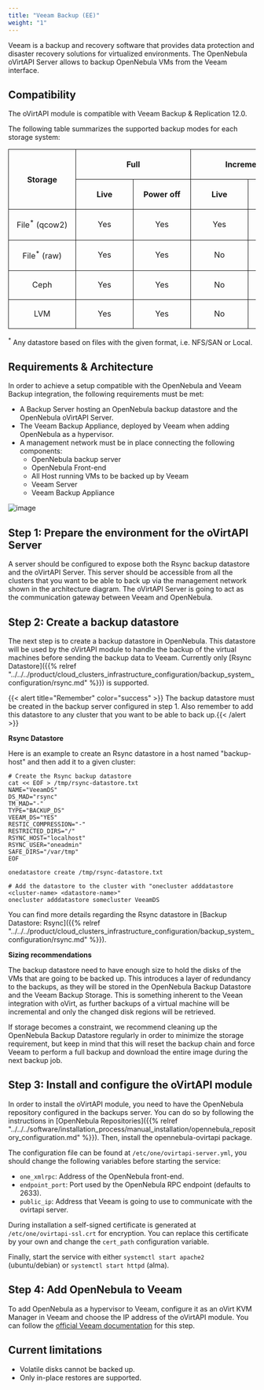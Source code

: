 ```yaml
---
title: "Veeam Backup (EE)"
weight: "1"
---
```


Veeam is a backup and recovery software that provides data protection and disaster recovery solutions for virtualized environments. The OpenNebula oVirtAPI Server allows to backup OpenNebula VMs from the Veeam interface.

## Compatibility

The oVirtAPI module is compatible with Veeam Backup & Replication 12.0.

The following table summarizes the supported backup modes for each storage system:

<table class="docutils align-default" style="border-collapse: collapse; width: 100%; text-align: center;">
  <thead>
    <tr>
      <th class="head" rowspan="2" style="min-width: 120px; border: 1px solid"><p>Storage</p></th>
      <th class="head" colspan="2" style="min-width: 100px; border: 1px solid"><p>Full</p></th>
      <th class="head" colspan="2" style="min-width: 100px; border: 1px solid"><p>Incremental</p></th>
    </tr>
    <tr>
      <th class="head" style="min-width: 100px; border: 1px solid"><p>Live</p></th>
      <th class="head" style="min-width: 100px; border: 1px solid"><p>Power off</p></th>
      <th class="head" style="min-width: 100px; border: 1px solid"><p>Live</p></th>
      <th class="head" style="min-width: 100px; border: 1px solid"><p>Power off</p></th>
    </tr>
  </thead>
  <tbody>
    <tr>
      <td style="min-width: 120px; border: 1px solid"><p>File<sup>*</sup> (qcow2)</p></td>
      <td style="border: 1px solid"><p>Yes</p></td>
      <td style="border: 1px solid"><p>Yes</p></td>
      <td style="border: 1px solid"><p>Yes</p></td>
      <td style="border: 1px solid"><p>Yes</p></td>
    </tr>
    <tr>
      <td style="border: 1px solid"><p>File<sup>*</sup> (raw)</p></td>
      <td style="border: 1px solid"><p>Yes</p></td>
      <td style="border: 1px solid"><p>Yes</p></td>
      <td style="border: 1px solid"><p>No</p></td>
      <td style="border: 1px solid"><p>No</p></td>
    </tr>
    <tr>
      <td style="border: 1px solid"><p>Ceph</p></td>
      <td style="border: 1px solid"><p>Yes</p></td>
      <td style="border: 1px solid"><p>Yes</p></td>
      <td style="border: 1px solid"><p>No</p></td>
      <td style="border: 1px solid"><p>No</p></td>
    </tr>
    <tr>
      <td style="border: 1px solid"><p>LVM</p></td>
      <td style="border: 1px solid"><p>Yes</p></td>
      <td style="border: 1px solid"><p>Yes</p></td>
      <td style="border: 1px solid"><p>No</p></td>
      <td style="border: 1px solid"><p>No</p></td>
    </tr>
  </tbody>
</table>

<sup>\*</sup> Any datastore based on files with the given format, i.e. NFS/SAN or Local.

## Requirements & Architecture

In order to achieve a setup compatible with the OpenNebula and Veeam Backup integration, the following requirements must be met:

* A Backup Server hosting an OpenNebula backup datastore and the OpenNebula oVirtAPI Server.
* The Veeam Backup Appliance, deployed by Veeam when adding OpenNebula as a hypervisor.
* A management network must be in place connecting the following components:
     * OpenNebula backup server
     * OpenNebula Front-end
     * All Host running VMs to be backed up by Veeam
     * Veeam Server
     * Veeam Backup Appliance


![image](/images/backup_veeam_architecture.png)

## Step 1: Prepare the environment for the oVirtAPI Server

A server should be configured to expose both the Rsync backup datastore and the oVirtAPI Server. This server should be accessible from all the clusters that you want to be able to back up via the management network shown in the architecture diagram. The oVirtAPI Server is going to act as the communication gateway between Veeam and OpenNebula.

## Step 2: Create a backup datastore

The next step is to create a backup datastore in OpenNebula. This datastore will be used by the oVirtAPI module to handle the backup of the virtual machines before sending the backup data to Veeam. Currently only [Rsync Datastore]({{% relref "../../../product/cloud_clusters_infrastructure_configuration/backup_system_configuration/rsync.md" %}}) is supported. 

{{< alert title="Remember" color="success" >}}
The backup datastore must be created in the backup server configured in step 1. Also remember to add this datastore to any cluster that you want to be able to back up.{{< /alert >}} 

**Rsync Datastore**

Here is an example to create an Rsync datastore in a host named "backup-host" and then add it to a given cluster:


    # Create the Rsync backup datastore
    cat << EOF > /tmp/rsync-datastore.txt
    NAME="VeeamDS"
    DS_MAD="rsync"
    TM_MAD="-"
    TYPE="BACKUP_DS"
    VEEAM_DS="YES"
    RESTIC_COMPRESSION="-"
    RESTRICTED_DIRS="/"
    RSYNC_HOST="localhost"
    RSYNC_USER="oneadmin"
    SAFE_DIRS="/var/tmp"
    EOF

    onedatastore create /tmp/rsync-datastore.txt

    # Add the datastore to the cluster with "onecluster adddatastore <cluster-name> <datastore-name>"
    onecluster adddatastore somecluster VeeamDS

You can find more details regarding the Rsync datastore in [Backup Datastore: Rsync]({{% relref "../../../product/cloud_clusters_infrastructure_configuration/backup_system_configuration/rsync.md" %}}).

**Sizing recommendations**

The backup datastore need to have enough size to hold the disks of the VMs that are going to be backed up. This introduces a layer of redundancy to the backups, as they will be stored in the OpenNebula Backup Datastore and the Veeam Backup Storage. This is something inherent to the Veean integration with oVirt, as further backups of a virtual machine will be incremental and only the changed disk regions will be retrieved.

If storage becomes a constraint, we recommend cleaning up the OpenNebula Backup Datastore regularly in order to minimize the storage requirement, but keep in mind that this will reset the backup chain and force Veeam to perform a full backup and download the entire image during the next backup job.

## Step 3: Install and configure the oVirtAPI module

In order to install the oVirtAPI module, you need to have the OpenNebula repository configured in the backups server. You can do so by following the instructions in [OpenNebula Repositories]({{% relref "../../../software/installation_process/manual_installation/opennebula_repository_configuration.md" %}}). Then, install the opennebula-ovirtapi package.

The configuration file can be found at ``/etc/one/ovirtapi-server.yml``, you should change the following variables before starting the service:

* ``one_xmlrpc``: Address of the OpenNebula front-end.
* ``endpoint_port``: Port used by the OpenNebula RPC endpoint (defaults to 2633).
* ``public_ip``: Address that Veeam is going to use to communicate with the ovirtapi server.

During installation a self-signed certificate is generated at ``/etc/one/ovirtapi-ssl.crt`` for encryption. You can replace this certificate by your own and change the ``cert_path`` configuration variable.

Finally, start the service with either ``systemctl start apache2`` (ubuntu/debian) or ``systemctl start httpd`` (alma).

## Step 4: Add OpenNebula to Veeam

To add OpenNebula as a hypervisor to Veeam, configure it as an oVirt KVM Manager in Veeam and choose the IP address of the oVirtAPI module. You can follow the [official Veeam documentation](https://helpcenter.veeam.com/docs/vbrhv/userguide/connecting_manager.html?ver=6) for this step.

## Current limitations

- Volatile disks cannot be backed up. 
- Only in-place restores are supported.
